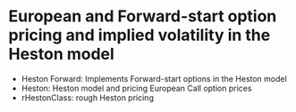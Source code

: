 # European and Forward-start option pricing and implied volatility in the Heston model
- Heston Forward: Implements Forward-start options in the Heston model
- Heston: Heston model and pricing European Call option prices
- rHestonClass: rough Heston pricing
